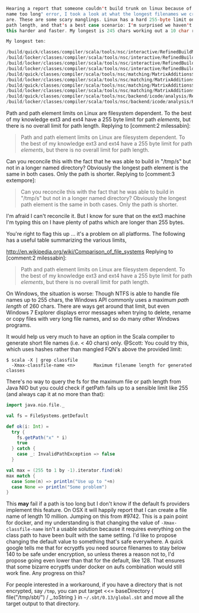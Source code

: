 ```scala
Hearing a report that someone couldn't build trunk on linux because of a "File
name too long" error, I took a look at what the longest filenames we create
are. These are some scary manglings. Linux has a hard 255-byte limit on total
path length, and that's a best case scenario: I'm surprised we haven't hit
this harder and faster. My longest is 245 chars working out a 10 char root dir.

My longest ten:
```
```scala
/build/quick/classes/compiler/scala/tools/nsc/interactive/RefinedBuildManager$$$$anonfun$$invalidated$$1$$$$anonfun$$apply$$12$$$$anonfun$$checkInheritedReferences$$1$$2$$$$anonfun$$apply$$13$$$$anonfun$$apply$$14$$$$anonfun$$apply$$17.class
/build/locker/classes/compiler/scala/tools/nsc/interactive/RefinedBuildManager$$$$anonfun$$invalidated$$1$$$$anonfun$$apply$$12$$$$anonfun$$checkInheritedReferences$$1$$2$$$$anonfun$$apply$$13$$$$anonfun$$apply$$14$$$$anonfun$$apply$$15.class
/build/locker/classes/compiler/scala/tools/nsc/interactive/RefinedBuildManager$$$$anonfun$$invalidated$$1$$$$anonfun$$apply$$12$$$$anonfun$$checkInheritedReferences$$1$$2$$$$anonfun$$apply$$13$$$$anonfun$$apply$$14$$$$anonfun$$apply$$16.class
/build/locker/classes/compiler/scala/tools/nsc/interactive/RefinedBuildManager$$$$anonfun$$invalidated$$1$$$$anonfun$$apply$$12$$$$anonfun$$checkInheritedReferences$$1$$2$$$$anonfun$$apply$$13$$$$anonfun$$apply$$14$$$$anonfun$$apply$$17.class
/build/quick/classes/compiler/scala/tools/nsc/matching/MatrixAdditions$$MatrixExhaustiveness$$ExhaustivenessChecker$$$$anonfun$$scala$$tools$$nsc$$matching$$MatrixAdditions$$MatrixExhaustiveness$$ExhaustivenessChecker$$$$mkMissingStr$$1.class
/build/locker/classes/compiler/scala/tools/nsc/matching/MatrixAdditions$$MatrixExhaustiveness$$ExhaustivenessChecker$$$$anonfun$$scala$$tools$$nsc$$matching$$MatrixAdditions$$MatrixExhaustiveness$$ExhaustivenessChecker$$$$mkMissingStr$$1.class
/build/quick/classes/compiler/scala/tools/nsc/matching/MatrixAdditions$$MatrixExhaustiveness$$ExhaustivenessChecker$$$$anonfun$$scala$$tools$$nsc$$matching$$MatrixAdditions$$MatrixExhaustiveness$$ExhaustivenessChecker$$$$rowCoversCombo$$1.class
/build/locker/classes/compiler/scala/tools/nsc/matching/MatrixAdditions$$MatrixExhaustiveness$$ExhaustivenessChecker$$$$anonfun$$scala$$tools$$nsc$$matching$$MatrixAdditions$$MatrixExhaustiveness$$ExhaustivenessChecker$$$$rowCoversCombo$$1.class
/build/quick/classes/compiler/scala/tools/nsc/backend/icode/analysis/ReachingDefinitions$$ReachingDefinitionsAnalysis$$$$anonfun$$scala$$tools$$nsc$$backend$$icode$$analysis$$ReachingDefinitions$$ReachingDefinitionsAnalysis$$$$dropsAndGen$$1.class
/build/locker/classes/compiler/scala/tools/nsc/backend/icode/analysis/ReachingDefinitions$$ReachingDefinitionsAnalysis$$$$anonfun$$scala$$tools$$nsc$$backend$$icode$$analysis$$ReachingDefinitions$$ReachingDefinitionsAnalysis$$$$dropsAndGen$$1.class
```
Path and path element limits on Linux are filesystem dependent. To the best of my knowledge ext3 and ext4 have a 255 byte limit for path *elements*, but there is no overall limit for path length.
Replying to [comment:2 milessabin]:
> Path and path element limits on Linux are filesystem dependent. To the best of my knowledge ext3 and ext4 have a 255 byte limit for path *elements*, but there is no overall limit for path length.

Can you reconcile this with the fact that he was able to build in "/tmp/s" but not in a longer named directory? Obviously the longest path element is the same in both cases.  Only the path is shorter.
Replying to [comment:3 extempore]:
> Can you reconcile this with the fact that he was able to build in "/tmp/s" but not in a longer named directory? Obviously the longest path element is the same in both cases.  Only the path is shorter.

I'm afraid I can't reconcile it. But I know for sure that on the ext3 machine I'm typing this on I have plenty of paths which are longer than 255 bytes.

You're right to flag this up ... it's a problem on all platforms. The following has a useful table summarizing the various limits,

  http://en.wikipedia.org/wiki/Comparison_of_file_systems
Replying to [comment:2 milessabin]:
> Path and path element limits on Linux are filesystem dependent. To the best of my knowledge ext3 and ext4 have a 255 byte limit for path *elements*, but there is no overall limit for path length.

On Windows, the situation is worse: Though NTFS is able to handle file names up to 255 chars, the Windows API commonly uses a maximum *path length* of 260 chars. There are ways get around that limit, but even Windows 7 Explorer displays error messages when trying to delete, rename or copy files with very long file names, and so do many other Windows programs.

It would help us very much to have an option in the Scala compiler to generate short file names (i.e. < 40 chars) only.
@Scott: You could try this, which uses hashes rather than mangled FQN's above the provided limit:

```
$ scala -X | grep classfile
  -Xmax-classfile-name <n>       Maximum filename length for generated classes
```
There's no way to query the fs for the maximum file or path length from Java NIO but you could check if getPath fails up to a sensible limit like 255 (and always cap it at no more than that):

```scala
import java.nio.file._

val fs = FileSystems.getDefault

def ok(i: Int) =
  try {
    fs.getPath("x" * i)
    true
  } catch {
    case _: InvalidPathException => false
  }

val max = (255 to 1 by -1).iterator.find(ok)
max match {
  case Some(n) => println("Use up to "+n)
  case None => println("Some problem")  
}
```

This **may** fail if a path is too long but I don't know if the default fs providers implement this feature. On OSX it will happily report that I can create a file name of length 10 million.
Jumping on this from #9742. This is a pain point for docker, and my understanding is that changing the value of `-Xmax-classfile-name` isn't a usable solution because it requires everything on the class path to have been built with the same setting. I'd like to propose changing the default value to something that's safe everywhere. A quick google tells me that for ecryptfs you need source filenames to stay below 140 to be safe under encryption, so unless theres a reason not to, I'd propose going even lower than that for the default, like 128. That ensures that some bizarre ecryptfs under docker on aufs combination would still work fine.
Any progress on this?

For people interested in a workaround, if you have a directory that is not encrypted, say `/tmp`, you can put target <<= baseDirectory \{ file("/tmp/sbt/") / _.toString \} in `~/.sbt/0.13/global.sbt` and move all the target output to that directory.
